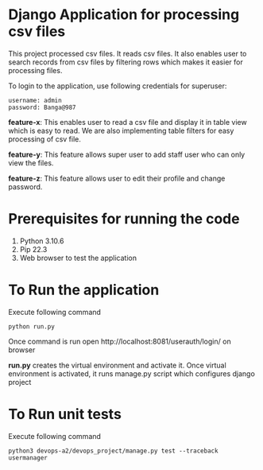 # Django Application for processing csv files

This project processed csv files. It reads csv files. It also enables user to search records from csv files by filtering rows which makes it easier for processing files.

To login to the application, use following credentials for superuser:
``` 
username: admin
password: Banga@987
```

**feature-x**: This enables user to read a csv file and display it in table view which is easy to read. We are also implementing table filters for easy processing of csv file.

**feature-y**: This feature allows super user to add staff user who can only view the files. 

**feature-z**: This feature allows user to edit their profile and change password. 

# Prerequisites for running the code

1. Python 3.10.6
2. Pip 22.3
3. Web browser to test the application

# To Run the application

Execute following command

``` 
python run.py
``` 
Once command is run open http://localhost:8081/userauth/login/ on browser

**run.py** creates the virtual environment and activate it. Once virtual environment is activated, it runs manage.py script which configures django project

# To Run unit tests

Execute following command

``` 
python3 devops-a2/devops_project/manage.py test --traceback usermanager
``` 
